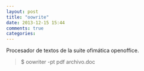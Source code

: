 ```yaml
---
layout: post
title: "oowrite"
date: 2013-12-15 15:44
comments: true
categories: 
---
```

Procesador de textos de la suite ofimática openoffice.

>$ oowriter -pt pdf archivo.doc

